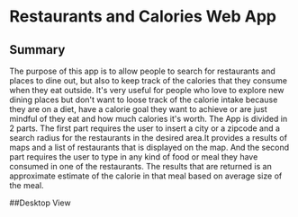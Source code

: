 # Restaurants and Calories Web App 

## Summary 

The purpose of this app is to allow people to search for restaurants and places to dine out, but also to keep track of the calories
that they consume when they eat outside. It's very useful for people who love to explore new dining places but don't want to loose 
track of the calorie intake because they are on a diet, have a calorie goal they want to achieve or are just mindful of they eat and 
how much calories it's worth. 
The App is divided in 2 parts. The first part requires the user to insert a city or a zipcode and a search
radius for the restaurants in the desired area.It provides a results of maps and a list of restaurants that is displayed on the map.
And the second part requires the user to type in any kind of food or meal they have consumed in one of the restaurants. The results 
that are returned is an approximate estimate of the calorie in that meal based on average size of the meal. 

##Desktop View  
